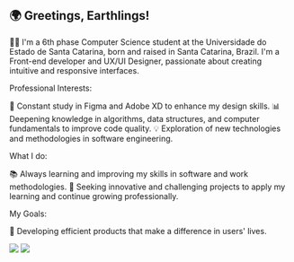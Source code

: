 ## 🌍 Greetings, Earthlings!

👩‍🎓 I'm a 6th phase Computer Science student at the Universidade do Estado de Santa Catarina, born and raised in Santa Catarina, Brazil. I'm a Front-end developer and UX/UI Designer, passionate about creating intuitive and responsive interfaces.

Professional Interests:

🎨 Constant study in Figma and Adobe XD to enhance my design skills.
📊 Deepening knowledge in algorithms, data structures, and computer fundamentals to improve code quality.
💡 Exploration of new technologies and methodologies in software engineering.

What I do:

📚 Always learning and improving my skills in software and work methodologies.
🚀 Seeking innovative and challenging projects to apply my learning and continue growing professionally.

My Goals:

🌟 Developing efficient products that make a difference in users' lives.

<div> 
  <a href = "mailto:capitanileticiats@gmail.com"><img src="https://img.shields.io/badge/-Gmail-%23333?style=for-the-badge&logo=gmail&logoColor=white" target="_blank"></a>
  <a href="https://www.linkedin.com/in/leticia-capitani/" target="_blank"><img src="https://img.shields.io/badge/-LinkedIn-%230077B5?style=for-the-badge&logo=linkedin&logoColor=white" target="_blank"></a> 
</div>
